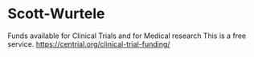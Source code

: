 # Scott-Wurtele
Funds available for Clinical Trials and for Medical research
 This is a free service.
https://centrial.org/clinical-trial-funding/ 
